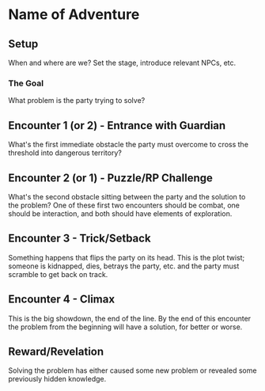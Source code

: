 # Name of Adventure

## Setup
When and where are we? Set the stage, introduce relevant NPCs, etc.

### The Goal
What problem is the party trying to solve?

## Encounter 1 (or 2) - Entrance with Guardian
What's the first immediate obstacle the party must overcome to cross the threshold into dangerous territory?

## Encounter 2 (or 1) - Puzzle/RP Challenge
What's the second obstacle sitting between the party and the solution to the problem? One of these first two encounters should be combat, one should be interaction, and both should have elements of exploration.

## Encounter 3 - Trick/Setback
Something happens that flips the party on its head. This is the plot twist; someone is kidnapped, dies, betrays the party, etc. and the party must scramble to get back on track.

## Encounter 4 - Climax
This is the big showdown, the end of the line. By the end of this encounter the problem from the beginning will have a solution, for better or worse.

## Reward/Revelation
Solving the problem has either caused some new problem or revealed some previously hidden knowledge.

